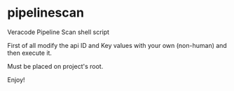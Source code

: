 # pipelinescan
Veracode Pipeline Scan shell script

First of all modify the api ID and Key values with your own (non-human) and then execute it.

Must be placed on project's root.

Enjoy!
